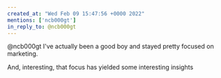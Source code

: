 ```yaml
---
created_at: "Wed Feb 09 15:47:56 +0000 2022"
mentions: ['ncb000gt']
in_reply_to: @ncb000gt
---
```


@ncb000gt I've actually been a good boy and stayed pretty focused on marketing. 

And, interesting, that focus has yielded some interesting insights